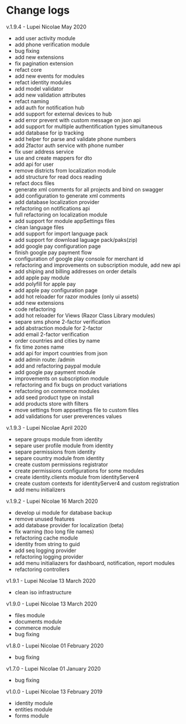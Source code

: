 # Change logs

v.1.9.4 - Lupei Nicolae May 2020
* add user activity module
* add phone verification module
* bug fixing
* add new extensions
* fix pagination extension
* refact core
* add new events for modules
* refact identity modules
* add model validator
* add new validation attributes
* refact naming
* add auth for notification hub
* add support for external devices to hub
* add error prevent with custom message on json api
* add support for multiple authentification types simultaneous
* add database for ip tracking
* add helper for parse and validate phone numbers
* add 2factor auth service with phone number
* fix user address service
* use and create mappers for dto
* add api for user
* remove districts from localization module
* add structure for read docs reading
* refact docs files
* generate xml comments for all projects and bind on swagger
* add configuration to generate xml comments
* add database localization provider
* refactoring on notifications api
* full refactoring on localization module
* add support for module appSettings files
* clean language files
* add support for import language pack
* add support for download laguage pack/paks(zip) 
* add google pay configuration page
* finish google pay payment flow
* configuration of google play console for merchant id 
* refactoring  and improvements on subscription module, add new api
* add  shiping  and billing addresses on order details
* add apple pay module
* add polyfill for apple pay
* add apple pay configuration page
* add hot reloader for razor modules (only ui assets)
* add new extensions 
* code refactoring  
* add hot reloader for Views (Razor Class Library modules)
* separe sms phone 2-factor verification
* add abstraction module for 2-factor
* add email 2-factor verification 
* order countries and cities by name
* fix time zones name
* add api for import countries from json
* add admin route: /admin
* add and refactoring paypal module
* add google pay payment module
* improvements on subscription module
* refactoring and fix bugs on product variations
* refactoring on commerce modules
* add seed product type on install
* add products store with filters 
* move settings from appsettings file to custom files
* add validations for user preverences values

v.1.9.3 - Lupei Nicolae April 2020
* separe groups module from identity
* separe user profile module from identity
* separe permissions from identity
* separe country module from identity
* create custom permissions registrator
* create permissions configurations for some modules
* create identity.clients module from identityServer4
* create custom contexts for identityServer4 and custom registration
* add menu initializers


v.1.9.2 - Lupei Nicolae 16 March 2020
* develop ui module for database backup
* remove unused features
* add database provider for localization (beta)
* fix warning (too long file names)
* refactoring cache module
* identity from string to guid
* add seq logging provider
* refactoring logging provider
* add menu initialiazers for dashboard, notification, report modules
* refactoring controllers


v1.9.1 - Lupei Nicolae 13 March 2020
* clean iso infrastructure


v1.9.0 - Lupei Nicolae 13 March 2020
* files module
* documents module
* commerce module 
* bug fixing


v1.8.0 - Lupei Nicolae 01 February 2020
* bug fixing


v1.7.0 - Lupei Nicolae 01 January 2020
* bug fixing


v1.0.0 - Lupei Nicolae 13 February 2019
* identity module
* entities module
* forms module